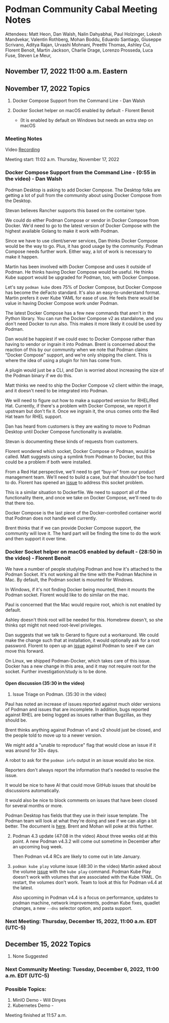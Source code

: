 # Podman Community Cabal Meeting Notes

Attendees: Matt Heon, Dan Walsh, Nalin Dahyabhai, Paul Holzinger, Lokesh Mandvekar, Valentin Rothberg, Mohan Boddu, Eduardo Santiago, Giuseppe Scrivano, Aditya Rajan, Urvashi Mohnani, Preethi Thomas, Ashley Cui, Florent Benoit, Martin Jackson, Charlie Drage, Lorenzo Prosseda, Luca Fuse, Steven Le Meur,

## November 17, 2022 11:00 a.m. Eastern

## November 17, 2022 Topics

1. Docker Compose Support from the Command Line - Dan Walsh

2. Docker Socket helper on macOS enabled by default - Florent Benoit
   - (It is enabled by default on Windows but needs an extra step on macOS

### Meeting Notes

Video [Recording](https://youtu.be/HIzZYPpE304)

Meeting start: 11:02 a.m. Thursday, November 17, 2022

### Docker Compose Support from the Command Line - (0:55 in the video) - Dan Walsh

Podman Desktop is asking to add Docker Compose. The Desktop folks are getting a lot of pull from the community about using Docker Compose from the Desktop.

Stevan believes Rancher supports this based on the container type.

We could do either Podman Compose or vendor in Docker Compose from Docker. We'd need to go to the latest version of Docker Compose with the highest available Golang to make it work with Podman.

Since we have to use client/server services, Dan thinks Docker Compose would be the way to go. Plus, it has good usage by the community. Podman Compose needs further work. Either way, a lot of work is necessary to make it happen.

Martin has been involved with Docker Compose and uses it outside of Podman. He thinks having Docker Compose would be useful. He thinks Kube support would be upgraded for Podman, too, with Docker Compose.

Let's say `podman kube` does 75% of Docker Compose, but Docker Compose has become the deFacto standard. It's also an easy-to-understand format. Martin prefers it over Kube YAML for ease of use. He feels there would be value in having Docker Compose work under Podman.

The latest Docker Compose has a few new commands that aren't in the Python library. You can run the Docker Compose v2 as standalone, and you don't need Docker to run also. This makes it more likely it could be used by Podman.

Dan would be happiest if we could exec to Docker Compose rather than having to vendor or ingrain it into Podman. Brent is concerned about the reaction of this by our community when we note that Podman claims "Docker Compose" support, and we're only shipping the client. This is where the idea of using a plugin for him has come from.

A plugin would just be a CLI, and Dan is worried about increasing the size of the Podman binary if we do this.

Matt thinks we need to ship the Docker Compose v2 client within the image, and it doesn't need to be integrated into Podman.

We will need to figure out how to make a supported version for RHEL/Red Hat. Currently, if there's a problem with Docker Compose, we report it upstream but don't fix it. Once we ingrain it, the onus comes onto the Red Hat team for RHEL support.

Dan has heard from customers is they are waiting to move to Podman Desktop until Docker Compose functionality is available.

Stevan is documenting these kinds of requests from customers.

Florent wondered which socket, Docker Compose or Podman, would be called. Matt suggests using a symlink from Podman to Docker, but this could be a problem if both were installed.

From a Red Hat perspective, we'll need to get “buy-in” from our product management team. We'll need to build a case, but that shouldn't be too hard to do. Florent has opened an [issue](https://github.com/containers/podman/issues/16548) to address this socket problem.

This is a similar situation to Dockerfile. We need to support all of the functionality there, and once we take on Docker Compose, we'll need to do that there too.

Docker Compose is the last piece of the Docker-controlled container world that Podman does not handle well currently.

Brent thinks that if we can provide Docker Compose support, the community will love it. The hard part will be finding the time to do the work and then support it over time.

### Docker Socket helper on macOS enabled by default - (28:50 in the video) - Florent Benoit

We have a number of people studying Podman and how it's attached to the Podman Socket. It's not working all the time with the Podman Machine in Mac. By default, the Podman socket is mounted for Windows.

In Windows, if it's not finding Docker being mounted, then it mounts the Podman socket. Florent would like to do similar on the mac.

Paul is concerned that the Mac would require root, which is not enabled by default.

Ashley doesn't think root will be needed for this. Homebrew doesn't, so she thinks opt might not need root-level privileges.

Dan suggests that we talk to Gerard to figure out a workaround. We could make the change such that at installation, it would optionally ask for a root password. Florent to open up an [issue](https://github.com/containers/podman/issues/16547) against Podman to see if we can move this forward.

On Linux, we shipped Podman-Docker, which takes care of this issue. Docker has a new change in this area, and it may not require root for the socket. Further investigation/study is to be done.

#### Open discussion (35:30 in the video)

1.  Issue Triage on Podman. (35:30 in the video)

Paul has noted an increase of issues reported against much older versions of Podman and issues that are incomplete. In addition, bugs reported against RHEL are being logged as issues rather than Bugzillas, as they should be.

Brent thinks anything against Podman v1 and v2 should just be closed, and the people told to move up to a newer version.

We might add a "unable to reproduce" flag that would close an issue if it was around for 30+ days.

A robot to ask for the `podman info` output in an issue would also be nice.

Reporters don't always report the information that's needed to resolve the issue.

It would be nice to have AI that could move GitHub issues that should be discussions automatically.

It would also be nice to block comments on issues that have been closed for several months or more.

Podman Desktop has fields that they use in their issue template. The Podman team will look at what they're doing and see if we can align a bit better. The document is [here](https://docs.github.com/en/communities/using-templates-to-encourage-useful-issues-and-pull-requests/configuring-issue-templates-for-your-repository#creating-issue-forms). Brent and Mohan will poke at this further.

2.  Podman 4.3 update (47:08 in the video)
    About three weeks old at this point. A new Podman v4.3.2 will come out sometime in December after an upcoming bug week.

    Then Podman v4.4 RCs are likely to come out in late January.

3.  `podman kube play` volume issue (48:30 in the video)
    Martin asked about the volume [issue](https://github.com/containers/podman/pull/16420) with the `kube play` command. Podman Kube Play doesn't work with volumes that are associated with the Kube YAML. On restart, the volumes don't work. Team to look at this for Podman v4.4 at the latest.

    Also upcoming in Podman v4.4 is a focus on performance, updates to podman machine, network improvements, podman Kube fixes, quadlet changes, a new `--dns` selector option, and pasta support.

### Next Meeting: Thursday, December 15, 2022, 11:00 a.m. EDT (UTC-5)

## December 15, 2022 Topics

1. None Suggested

### Next Community Meeting: Tuesday, December 6, 2022, 11:00 a.m. EDT (UTC-5)

### Possible Topics:

1. MinIO Demo - Will Dinyes
2. Kubernetes Demo -

Meeting finished at 11:57 a.m.
